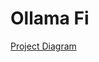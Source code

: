 # Ollama Fi

[Project Diagram](https://www.canva.com/design/DAGc7SIQV-U/g7J0VugvAcLMkzL8LUw0Lw/edit?utm_content=DAGc7SIQV-U&utm_campaign=designshare&utm_medium=link2&utm_source=sharebutton)
